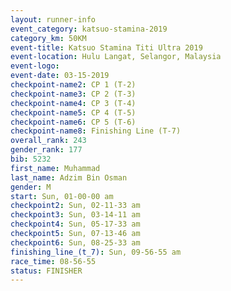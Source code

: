 ```yaml
---
layout: runner-info 
event_category: katsuo-stamina-2019 
category_km: 50KM 
event-title: Katsuo Stamina Titi Ultra 2019 
event-location: Hulu Langat, Selangor, Malaysia 
event-logo: 
event-date: 03-15-2019 
checkpoint-name2: CP 1 (T-2) 
checkpoint-name3: CP 2 (T-3) 
checkpoint-name4: CP 3 (T-4) 
checkpoint-name5: CP 4 (T-5) 
checkpoint-name6: CP 5 (T-6) 
checkpoint-name8: Finishing Line (T-7) 
overall_rank: 243
gender_rank: 177
bib: 5232
first_name: Muhammad
last_name: Adzim Bin Osman
gender: M
start: Sun, 01-00-00 am
checkpoint2: Sun, 02-11-33 am
checkpoint3: Sun, 03-14-11 am
checkpoint4: Sun, 05-17-33 am
checkpoint5: Sun, 07-13-46 am
checkpoint6: Sun, 08-25-33 am
finishing_line_(t_7): Sun, 09-56-55 am
race_time: 08-56-55
status: FINISHER
---
```

